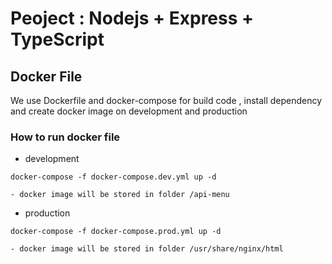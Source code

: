 # Peoject : Nodejs + Express + TypeScript

## Docker File

We use Dockerfile and docker-compose for build code , install dependency and create docker image on development and production

### How to run docker file

- development

`docker-compose -f docker-compose.dev.yml up -d`

    - docker image will be stored in folder /api-menu

- production

`docker-compose -f docker-compose.prod.yml up -d`

    - docker image will be stored in folder /usr/share/nginx/html
